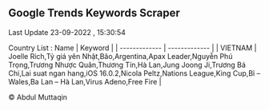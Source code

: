 

## Google Trends Keywords Scraper 
 
Last Update 23-09-2022 , 15:30:54

Country List :
 Name  | Keyword |
| ------------- | ------------- |
| VIETNAM | Joelle Rich,Tỷ giá yên Nhật,Bão,Argentina,Apax Leader,Nguyễn Phú Trọng,Trương Nhược Quân,Thương Tín,Hà Lan,Jung Joong Ji,Trương Bá Chi,Lai suat ngan hang,iOS 16.0.2,Nicola Peltz,Nations League,King Cup,Bỉ – Wales,Ba Lan – Hà Lan,Virus Adeno,Free Fire |



© Abdul Muttaqin 
